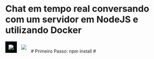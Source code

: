 # Chat em tempo real conversando com um servidor em NodeJS e utilizando Docker
<img src="https://nodejs.org/static/images/logo.svg" style="max-width: 40%;background: #000; padding: 2%;">
<img src="https://www.mundodocker.com.br/wp-content/uploads/2015/06/docker_facebook_share.png" style="max-width: 40%; padding: 2%;" >
# Primeiro Passo:
npm install
#
